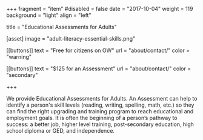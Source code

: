 +++
fragment = "item"
#disabled = false
date = "2017-10-04"
weight = 119
background = "light"
align = "left"

title = "Educational Assessments for Adults"

[asset]
  image = "adult-literacy-essential-skills.png"
  
[[buttons]]
  text = "Free for citizens on OW"
  url = "about/contact/"
  color = "warning"
  
[[buttons]]
  text = "$125 for an Assessment"
  url = "about/contact/"
  color = "secondary"

+++

We provide Educational Assessments for Adults. An Assessment can help to identify a person's skill levels (reading, writing, spelling, math, etc.) so they can find the right upgrading and training program to reach educational and employment goals. It is often the beginning of a person’s pathway to success: a better job, higher level training, post-secondary education, high school diploma or GED, and independence.